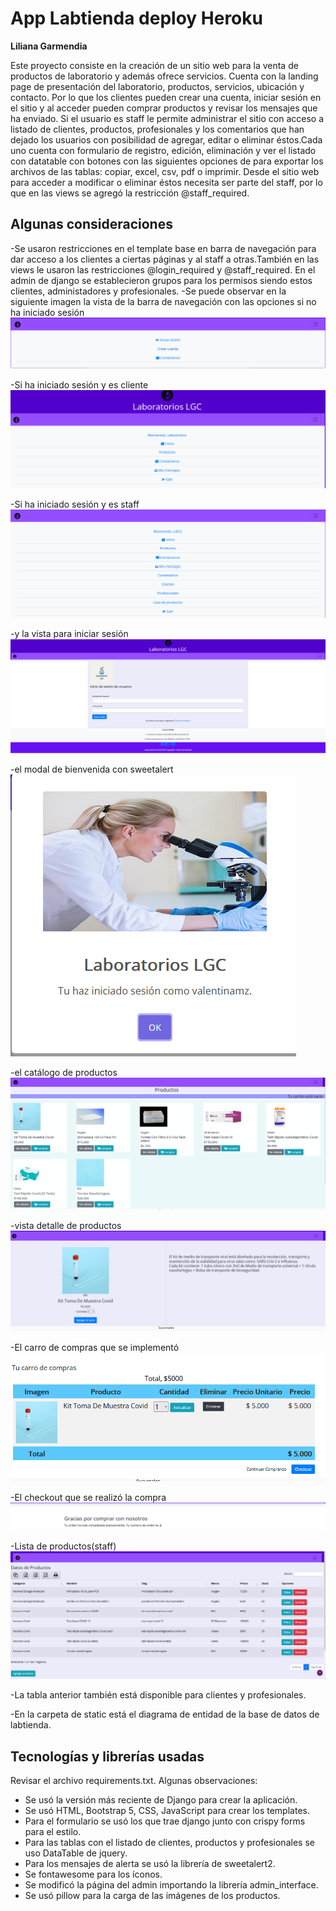 # App Labtienda deploy Heroku

**Liliana Garmendia**

Este proyecto consiste en la creación de un sitio web para la venta de  productos de laboratorio y además ofrece servicios. Cuenta con la landing page de presentación del laboratorio, productos, servicios, ubicación y contacto. Por lo que los clientes pueden crear una cuenta, iniciar sesión en el sitio y al acceder pueden comprar productos y revisar los mensajes que ha enviado. Si el usuario es staff le permite administrar el sitio con acceso a listado de clientes, productos, profesionales y los comentarios que han dejado los usuarios con posibilidad de agregar, editar o eliminar éstos.Cada uno cuenta con formulario de registro, edición, eliminación y ver el listado con datatable con botones con las siguientes opciones de para exportar los archivos de las tablas: copiar, excel, csv, pdf o imprimir. Desde el sitio web para acceder a modificar o eliminar éstos necesita ser parte del staff, por lo que en las views se agregó la restricción  @staff_required.

## Algunas consideraciones

-Se usaron restricciones en el template base en barra de navegación para dar acceso a los clientes a ciertas páginas y al staff a otras.También en las views le usaron las restricciones @login_required y @staff_required. En el admin de django se establecieron grupos para los permisos siendo estos clientes, administadores y profesionales.
-Se puede observar en la siguiente imagen la vista de la barra de navegación con las opciones si no ha iniciado sesión
![vscode](labtienda/static/img/navbarsinlogin.png)

-Si ha iniciado sesión y es cliente
![vscode](labtienda/static/img/navbarcliente.png)

-Si ha iniciado sesión y es staff
![vscode](labtienda/static/img/navbaradmin.png)

-y la vista para iniciar sesión
![vscode](labtienda/static/img/login.png)

-el modal de bienvenida con sweetalert
![vscode](labtienda/static/img/modalbienvenida.png)

-el catálogo de productos
![vscode](labtienda/static/img/templateproductos.png)

-vista detalle de productos
![vscode](labtienda/static/img/detalleproducto.png)

-El carro de compras que se implementó
![vscode](labtienda/static/img/carrocompras.png)

-El checkout que se realizó la compra
![vscode](labtienda/static/img/checkout.png)

-Lista de productos(staff)
![vscode](labtienda/static/img/listaproductos.png)

-La tabla anterior también está disponible para clientes y profesionales.

-En la carpeta de static está el diagrama de entidad de la base de datos de labtienda.

## Tecnologías y librerías usadas
Revisar el archivo requirements.txt. Algunas observaciones:
* Se usó la versión más reciente de Django para crear la aplicación.
* Se usó HTML, Bootstrap 5, CSS, JavaScript para crear los templates.
* Para el formulario se usó los que trae django junto con crispy forms para el estilo.
* Para las tablas con el listado de clientes, productos y profesionales se uso DataTable de jquery.
* Para los mensajes de alerta se usó la librería de sweetalert2.
* Se fontawesome para los íconos.
* Se modificó la página del admin importando la librería admin_interface.
* Se usó pillow para la carga de las imágenes de los productos.

